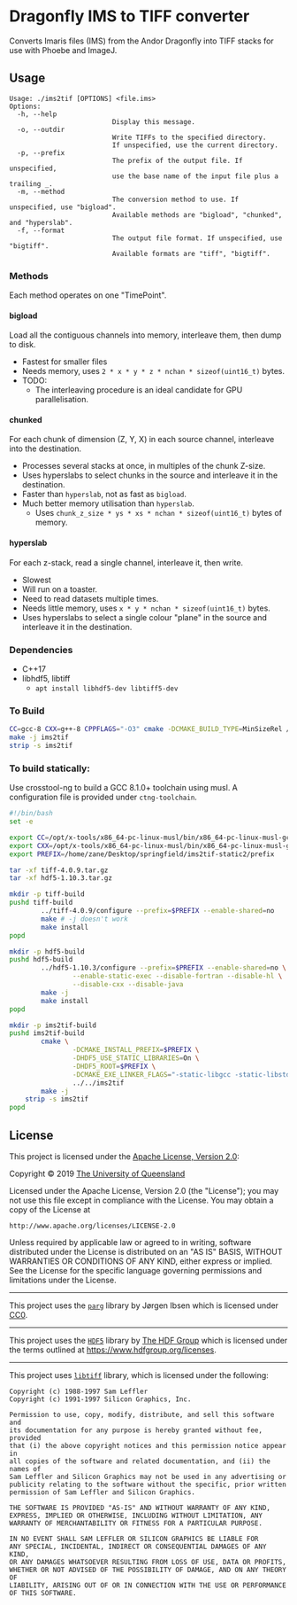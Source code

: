 # Dragonfly IMS to TIFF converter

Converts Imaris files (IMS) from the Andor Dragonfly into TIFF stacks for use with Phoebe and ImageJ.

## Usage
```
Usage: ./ims2tif [OPTIONS] <file.ims>
Options:
  -h, --help
                          Display this message.
  -o, --outdir
                          Write TIFFs to the specified directory.
                          If unspecified, use the current directory.
  -p, --prefix
                          The prefix of the output file. If unspecified,
                          use the base name of the input file plus a trailing _.
  -m, --method
                          The conversion method to use. If unspecified, use "bigload".
                          Available methods are "bigload", "chunked", and "hyperslab".
  -f, --format
                          The output file format. If unspecified, use "bigtiff".
                          Available formats are "tiff", "bigtiff".
```

### Methods

Each method operates on one "TimePoint".

#### bigload

Load all the contiguous channels into memory, interleave them, then dump to disk.

* Fastest for smaller files
* Needs memory, uses `2 * x * y * z * nchan * sizeof(uint16_t)` bytes.
* TODO:
  - The interleaving procedure is an ideal candidate for GPU parallelisation.

#### chunked

For each chunk of dimension (Z, Y, X) in each source channel, interleave into the
destination.

* Processes several stacks at once, in multiples of the chunk Z-size.
* Uses hyperslabs to select chunks in the source and interleave it in the destination.
* Faster than `hyperslab`, not as fast as `bigload`.
* Much better memory utilisation than `hyperslab`.
  - Uses `chunk_z_size * ys * xs * nchan * sizeof(uint16_t)` bytes of memory.

#### hyperslab

For each z-stack, read a single channel, interleave it, then write.

* Slowest
* Will run on a toaster.
* Need to read datasets multiple times.
* Needs little memory, uses `x * y * nchan * sizeof(uint16_t)` bytes.
* Uses hyperslabs to select a single colour "plane" in the source and interleave it in the destination.

### Dependencies

* C++17
* libhdf5, libtiff
  - `apt install libhdf5-dev libtiff5-dev`

### To Build

```bash
CC=gcc-8 CXX=g++-8 CPPFLAGS="-O3" cmake -DCMAKE_BUILD_TYPE=MinSizeRel /path/to/ims2tif
make -j ims2tif
strip -s ims2tif
```

### To build statically:
Use crosstool-ng to build a GCC 8.1.0+ toolchain using musl. A configuration file is provided
under `ctng-toolchain`.

```bash
#!/bin/bash
set -e

export CC=/opt/x-tools/x86_64-pc-linux-musl/bin/x86_64-pc-linux-musl-gcc
export CXX=/opt/x-tools/x86_64-pc-linux-musl/bin/x86_64-pc-linux-musl-g++
export PREFIX=/home/zane/Desktop/springfield/ims2tif-static2/prefix

tar -xf tiff-4.0.9.tar.gz
tar -xf hdf5-1.10.3.tar.gz

mkdir -p tiff-build
pushd tiff-build
        ../tiff-4.0.9/configure --prefix=$PREFIX --enable-shared=no
        make # -j doesn't work
        make install
popd

mkdir -p hdf5-build
pushd hdf5-build
        ../hdf5-1.10.3/configure --prefix=$PREFIX --enable-shared=no \
                --enable-static-exec --disable-fortran --disable-hl \
                --disable-cxx --disable-java
        make -j
        make install
popd

mkdir -p ims2tif-build
pushd ims2tif-build
        cmake \
                -DCMAKE_INSTALL_PREFIX=$PREFIX \
                -DHDF5_USE_STATIC_LIBRARIES=On \
                -DHDF5_ROOT=$PREFIX \
                -DCMAKE_EXE_LINKER_FLAGS="-static-libgcc -static-libstdc++ -static" \
                ../../ims2tif
        make -j
    strip -s ims2tif
popd
```

## License

This project is licensed under the [Apache License, Version 2.0](https://opensource.org/licenses/Apache-2.0):

Copyright &copy; 2019 [The University of Queensland](http://uq.edu.au/)

Licensed under the Apache License, Version 2.0 (the "License");
you may not use this file except in compliance with the License.
You may obtain a copy of the License at

    http://www.apache.org/licenses/LICENSE-2.0

Unless required by applicable law or agreed to in writing, software
distributed under the License is distributed on an "AS IS" BASIS,
WITHOUT WARRANTIES OR CONDITIONS OF ANY KIND, either express or implied.
See the License for the specific language governing permissions and
limitations under the License.
* * *

This project uses the [`parg`](https://github.com/jibsen/parg) library by Jørgen Ibsen which is licensed under [CC0](https://creativecommons.org/publicdomain/zero/1.0/).

* * *
This project uses the [`HDF5`](https://www.hdfgroup.org/solutions/hdf5/) library by [The HDF Group](https://www.hdfgroup.org/) which is licensed under the terms outlined at https://www.hdfgroup.org/licenses.

* * *

This project uses [`libtiff`](https://gitlab.com/libtiff/libtiff) library, which is licensed under the following:

    Copyright (c) 1988-1997 Sam Leffler
    Copyright (c) 1991-1997 Silicon Graphics, Inc.

    Permission to use, copy, modify, distribute, and sell this software and 
    its documentation for any purpose is hereby granted without fee, provided
    that (i) the above copyright notices and this permission notice appear in
    all copies of the software and related documentation, and (ii) the names of
    Sam Leffler and Silicon Graphics may not be used in any advertising or
    publicity relating to the software without the specific, prior written
    permission of Sam Leffler and Silicon Graphics.

    THE SOFTWARE IS PROVIDED "AS-IS" AND WITHOUT WARRANTY OF ANY KIND, 
    EXPRESS, IMPLIED OR OTHERWISE, INCLUDING WITHOUT LIMITATION, ANY 
    WARRANTY OF MERCHANTABILITY OR FITNESS FOR A PARTICULAR PURPOSE.  

    IN NO EVENT SHALL SAM LEFFLER OR SILICON GRAPHICS BE LIABLE FOR
    ANY SPECIAL, INCIDENTAL, INDIRECT OR CONSEQUENTIAL DAMAGES OF ANY KIND,
    OR ANY DAMAGES WHATSOEVER RESULTING FROM LOSS OF USE, DATA OR PROFITS,
    WHETHER OR NOT ADVISED OF THE POSSIBILITY OF DAMAGE, AND ON ANY THEORY OF 
    LIABILITY, ARISING OUT OF OR IN CONNECTION WITH THE USE OR PERFORMANCE 
    OF THIS SOFTWARE.
